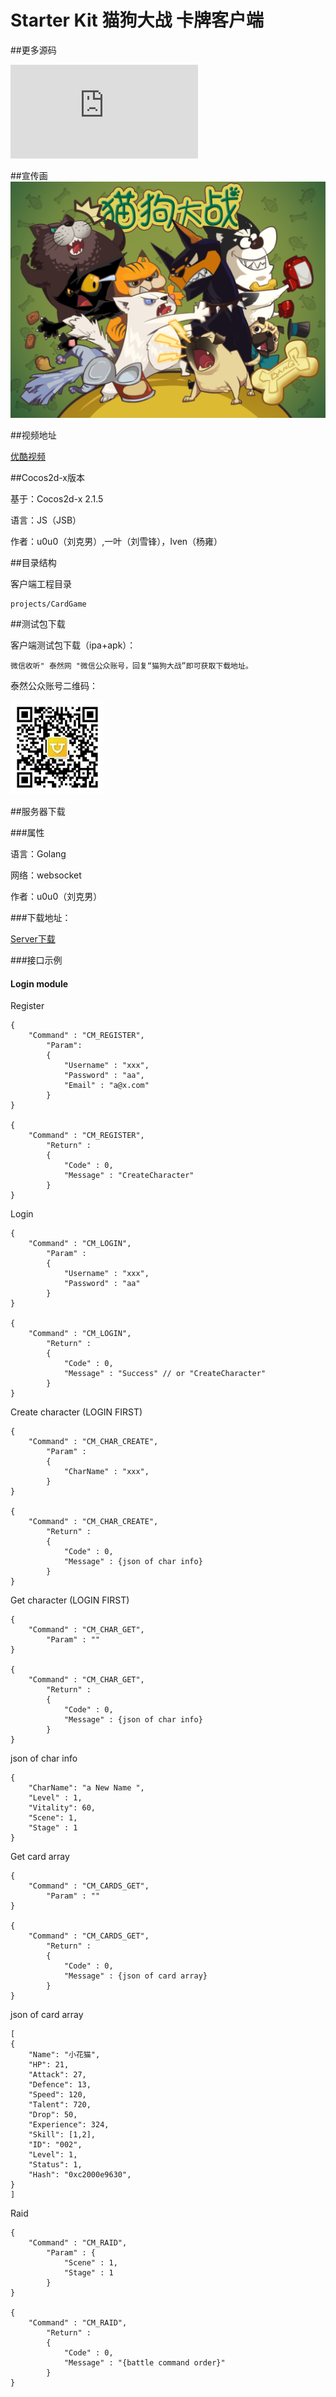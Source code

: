 # Starter Kit 猫狗大战 卡牌客户端

##更多源码

![泰然源码](http://bbs.ityran.com/forum-61-1.html "iTyran")

##宣传画
![bg](./catanddog.png)

##视频地址

[优酷视频](http://v.youku.com/v_show/id_XNjE1NDI3NzI4.html "youku")


##Cocos2d-x版本

基于：Cocos2d-x 2.1.5 

语言：JS（JSB）

作者：u0u0（刘克男）,一叶（刘雪锋），Iven（杨雍）

##目录结构

客户端工程目录

	projects/CardGame
	
	
##测试包下载

客户端测试包下载（ipa+apk）：

	微信收听" 泰然网 "微信公众账号，回复“猫狗大战”即可获取下载地址。
	
泰然公众账号二维码：

![iTyran](./weixin.jpeg)

##服务器下载

###属性

语言：Golang

网络：websocket

作者：u0u0（刘克男）

###下载地址：

[Server下载](http://bbs.ityran.com/thread-10041-1-1.html "Server Download")

###接口示例

#### Login module

Register

```
{
    "Command" : "CM_REGISTER",
        "Param":
        {
            "Username" : "xxx",
            "Password" : "aa",
            "Email" : "a@x.com"
        }
}

{
    "Command" : "CM_REGISTER",
        "Return" :
        {
            "Code" : 0,
            "Message" : "CreateCharacter"
        }
}
```

Login

```
{
    "Command" : "CM_LOGIN",
        "Param" :
        {
            "Username" : "xxx",
            "Password" : "aa"
        }
}

{
    "Command" : "CM_LOGIN",
        "Return" :
        {
            "Code" : 0,
            "Message" : "Success" // or "CreateCharacter"
        }
}

```

Create character (LOGIN FIRST)

```
{
    "Command" : "CM_CHAR_CREATE",
        "Param" :
        {
            "CharName" : "xxx",
        }
}

{
    "Command" : "CM_CHAR_CREATE",
        "Return" :
        {
            "Code" : 0,
            "Message" : {json of char info}
        }
}

```

Get character (LOGIN FIRST)

```
{
    "Command" : "CM_CHAR_GET",
        "Param" : ""
}

{
    "Command" : "CM_CHAR_GET",
        "Return" :
        {
            "Code" : 0,
            "Message" : {json of char info}
        }
}
```

json of char info
```
{
    "CharName": "a New Name ",
    "Level" : 1,
    "Vitality": 60,
    "Scene": 1,
    "Stage" : 1
}
```

Get card array

```
{
    "Command" : "CM_CARDS_GET",
        "Param" : ""
}

{
    "Command" : "CM_CARDS_GET",
        "Return" :
        {
            "Code" : 0,
            "Message" : {json of card array}
        }
}
```

json of card array

```
[
{
    "Name": "小花猫",
    "HP": 21,
    "Attack": 27,
    "Defence": 13,
    "Speed": 120,
    "Talent": 720,
    "Drop": 50,
    "Experience": 324,
    "Skill": [1,2],
    "ID": "002",
    "Level": 1,
    "Status": 1,
    "Hash": "0xc2000e9630",
}
]
```

Raid

```
{
    "Command" : "CM_RAID",
        "Param" : {
            "Scene" : 1,
            "Stage" : 1
        }
}

{
    "Command" : "CM_RAID",
        "Return" : 
        {
            "Code" : 0,
            "Message" : "{battle command order}"
        }
}
```


